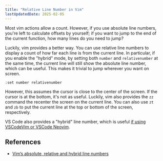 ```yaml
---
title: "Relative Line Number in Vim"
lastUpdatedDate: 2025-02-05
---
```


Most vim actions allow a count. However, if you use absolute line numbers, you're left to calculate offsets by yourself;
if you want to jump to the end of the current function, how many lines do you need to jump?

Luckily, vim provides a better way. You can use relative line numbers to display a count of how far each line is from the current line.
In particular, if you enable the "hybrid" mode, by setting both `number` and `relativenumber` at the same time,
the current line will still show the absolute line number, which can be useful.
This makes it trivial to jump wherever you want on screen.

```vimscript
:set number relativenumber
```

However, this assumes the cursor is close to the center of the screen.
If the cursor is at the bottom, it's not as useful.
Luckily, vim also provides the `zz` command the recenter the screen on the current line.
You can also use `zt` and `zb` to put the current line at the top or bottom of the screen, respectively.

VS Code also provides a "hybrid" line number, which is useful [if using VSCodeVim or VSCode Neovim](/technical/vscode-plugins#vscode-neovim).

## References

- [Vim’s absolute, relative and hybrid line numbers](https://jeffkreeftmeijer.com/vim-number/)